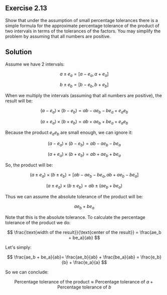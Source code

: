 ## Exercise 2.13

Show that under the assumption of small percentage tolerances there is a simple formula for the approximate percentage tolerance of the product of two intervals in terms of the tolerances of the factors. You may simplify the problem by assuming that all numbers are positive.

## Solution

Assume we have 2 intervals:

$$
a \pm e_a = [a - e_a, a + e_a]
$$

$$
b \pm e_b = [b - e_b, b + e_b]
$$

When we multiply the intervals (assuming that all numbers are positive), the result will be:

$$
(a - e_a) \times (b - e_b) = ab - ae_b - be_a + e_ae_b
$$

$$
(a + e_a) \times (b + e_b) = ab + ae_b + be_a + e_ae_b
$$

Because the product $e_ae_b$ are small enough, we can ignore it:

$$
(a - e_a) \times (b - e_b) = ab - ae_b - be_a
$$

$$
(a + e_a) \times (b + e_b) = ab + ae_b + be_a
$$

So, the product will be:

$$
(a \pm e_a) \times (b \pm e_b) = [ab - ae_b - be_a, ab + ae_b - be_a]
$$

$$
(a \pm e_a) \times (b \pm e_b) = ab \pm (ae_b + be_a)
$$

Thus we can assume the absolute tolerance of the product will be:

$$
ae_b + be_a
$$

Note that this is the absolute tolerance. To calculate the percentage tolerance of the product we do:

$$
\frac{\text{width of the result}}{\text{center of the result}} = \frac{ae_b + be_a}{ab}
$$

Let's simply:

$$
\frac{ae_b + be_a}{ab}= \frac{ae_b}{ab} + \frac{be_a}{ab} = \frac{e_b}{b} + \frac{e_a}{a}
$$

So we can conclude:

$$
\text{Percentage tolerance of the product} \approx \text{Percentage tolerance of $a$} + \text{Percentage tolerance of $b$}
$$

